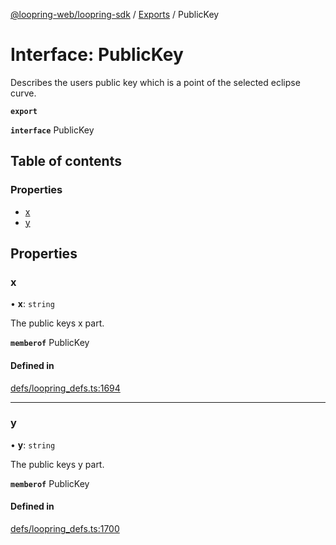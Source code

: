 [@loopring-web/loopring-sdk](../README.md) / [Exports](../modules.md) / PublicKey

# Interface: PublicKey

Describes the users public key which is a point of the selected eclipse curve.

**`export`**

**`interface`** PublicKey

## Table of contents

### Properties

- [x](PublicKey.md#x)
- [y](PublicKey.md#y)

## Properties

### x

• **x**: `string`

The public keys x part.

**`memberof`** PublicKey

#### Defined in

[defs/loopring_defs.ts:1694](https://github.com/Loopring/loopring_sdk/blob/ea87b1c/src/defs/loopring_defs.ts#L1694)

___

### y

• **y**: `string`

The public keys y part.

**`memberof`** PublicKey

#### Defined in

[defs/loopring_defs.ts:1700](https://github.com/Loopring/loopring_sdk/blob/ea87b1c/src/defs/loopring_defs.ts#L1700)
